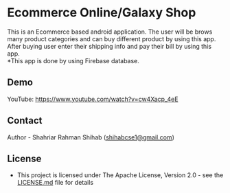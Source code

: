 # Ecommerce Online/Galaxy Shop
This is an Ecommerce based android application. The user will be brows many product categories and can buy different product by using this app. After buying user enter their shipping info and pay their bill by using this app.  
*This app is done by using Firebase database.


## Demo

YouTube: https://www.youtube.com/watch?v=cw4Xacp_4eE


## Contact

Author - Shahriar Rahman Shihab ([shihabcse1@gmail.com](mailto:shihabcse1@gmail.com))


## License

* This project is licensed under The Apache License, Version 2.0 - see the [LICENSE.md](/LICENSE) file for details
